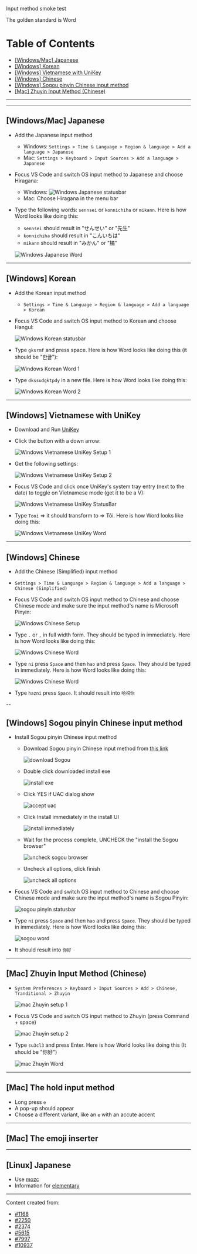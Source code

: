 Input method smoke test

The golden standard is Word

# Table of Contents

 * [[Windows/Mac] Japanese](#windowsmac-japanese)
 * [[Windows] Korean](#windows-korean)
 * [[Windows] Vietnamese with UniKey](#windows-vietnamese-with-unikey)
 * [[Windows] Chinese](#windows-chinese)
 * [[Windows] Sogou pinyin Chinese input method](#windows-sogou-pinyin-chinese-input-method)
 * [[Mac] Zhuyin Input Method (Chinese)](#mac-zhuyin-input-method-chinese)

***

---
## [Windows/Mac] Japanese

* Add the Japanese input method
  * Windows: `Settings > Time & Language > Region & language > Add a language > Japanese`
  * Mac: `Settings > Keyboard > Input Sources > Add a language > Japanese`

* Focus VS Code and switch OS input method to Japanese and choose Hiragana:
  * Windows:  ![Windows Japanese statusbar](images/ime/windows-japanese-ime.png)
  * Mac: Choose Hiragana in the menu bar

* Type the following words: `sennsei` or `konnichiha` or `mikann`. Here is how Word looks like doing this:
  * `sennsei` should result in "せんせい" or "先生"
  * `konnichiha` should result in "こんいちは"
  * `mikann` should result in "みかん" or "橘"

  ![Windows Japanese Word](images/ime/windows-japanese-word.gif)



---
## [Windows] Korean

* Add the Korean input method
  * `Settings > Time & Language > Region & language > Add a language > Korean`

* Focus VS Code and switch OS input method to Korean and choose Hangul:

  ![Windows Korean statusbar](images/ime/windows-korean-ime.png)

* Type `gksrmf` and press space. Here is how Word looks like doing this (it should be "한글"):

  ![Windows Korean Word 1](images/ime/windows-korean-word1.gif)

* Type `dkssudgktpdy` in a new file. Here is how Word looks like doing this:

  ![Windows Korean Word 2](images/ime/windows-korean-word2.gif)



---
## [Windows] Vietnamese with UniKey
* Download and Run [UniKey](http://www.unikey.org/bdownload.php#uk)

* Click the button with a down arrow:

  ![Windows Vietnamese UniKey Setup 1](images/ime/windows-vietnamese-ime-1.png)

* Get the following settings:

  ![Windows Vietnamese UniKey Setup 2](images/ime/windows-vietnamese-ime-2.png)

* Focus VS Code and click once UniKey's system tray entry (next to the date) to toggle on Vietnamese mode (get it to be a V):

  ![Windows Vietnamese UniKey StatusBar](images/ime/windows-vietnamese-ime-3.png)

* Type `Tooi` => it should transform to => Tôi. Here is how Word looks like doing this:

  ![Windows Vietnamese UniKey Word](images/ime/windows-vietnamese-word.gif)



---
## [Windows] Chinese
* Add the Chinese (Simplified) input method
 * `Settings > Time & Language > Region & language > Add a language > Chinese (Simplified)`

* Focus VS Code and switch OS input method to Chinese and choose Chinese mode and make sure the input method's name is Microsoft Pinyin:

  ![Windows Chinese Setup](images/ime/windows-chinese-ime.png)

* Type `.` or `,` in full width form. They should be typed in immediately. Here is how Word looks like doing this:

  ![Windows Chinese Word](images/ime/windows-chinese-word.gif)

* Type `ni` press `Space` and then `hao` and press `Space`. They should be typed in immediately. Here is how Word looks like doing this:

  ![Windows Chinese Word](images/ime/windows-chinese2-word.gif)

* Type `hazni` press `Space`. It should result into `哈祝你`



--
## [Windows] Sogou pinyin Chinese input method
* Install Sogou pinyin Chinese input method

  * Download Sogou pinyin Chinese input method from [this link](http://pinyin.sogou.com/)

    ![download Sogou](images/ime/sogou-install.png)

  * Double click downloaded install exe

    ![install exe](images/ime/sogou-install2.png)

  * Click YES if UAC dialog show  

    ![accept uac](images/ime/sogou-install3.png)

  * Click Install immediately in the install UI

    ![install immediately](images/ime/sogou-install4.png)

  * Wait for the process complete, UNCHECK the "install the Sogou browser"  

    ![uncheck sogou browser](images/ime/sogou-install5.png)

  * Uncheck all options, click finish  

    ![uncheck all options](images/ime/sogou-install6.png)

* Focus VS Code and switch OS input method to Chinese and choose Chinese mode and make sure the input method's name is Sogou Pinyin:

  ![sogou pinyin statusbar](images/ime/sogou-statusbar.png)

* Type `ni` press `Space` and then `hao` and press `Space`. They should be typed in immediately. Here is how Word looks like doing this: 

  ![sogou word](images/ime/sogou-word.gif)

* It should result into `你好`

---
## [Mac] Zhuyin Input Method (Chinese)
* `System Preferences > Keyboard > Input Sources > Add > Chinese, Tranditional > Zhuyin`

  ![mac Zhuyin setup 1](images/ime/mac-zhuyin-setup1.png)


* Focus VS Code and switch OS input method to Zhuyin (press Command + space)

  ![mac Zhuyin setup 2](images/ime/mac-zhuyin-setup2.png)

* Type `su3cl3` and press Enter. Here is how World looks like doing this (It should be "你好")

  ![mac Zhuyin Word](images/ime/mac-zhuyin-word.gif)

---
## [Mac] The hold input method
* Long press `e`
* A pop-up should appear
* Choose a different variant, like an `e` with an accute accent


---
## [Mac] The emoji inserter

---
## [Linux] Japanese
* Use [mozc](https://wiki.archlinux.org/index.php/Mozc)
* Information for [elementary](http://elementaryos.stackexchange.com/questions/271/how-can-i-enable-japanese-input)

---
Content created from:
* [#1168](https://github.com/Microsoft/vscode/issues/1168)
* [#2250](https://github.com/Microsoft/vscode/issues/2250)
* [#2374](https://github.com/Microsoft/vscode/issues/2374)
* [#5615](https://github.com/Microsoft/vscode/issues/5615)
* [#7997](https://github.com/Microsoft/vscode/issues/7997)
* [#10937](https://github.com/Microsoft/vscode/issues/10937)